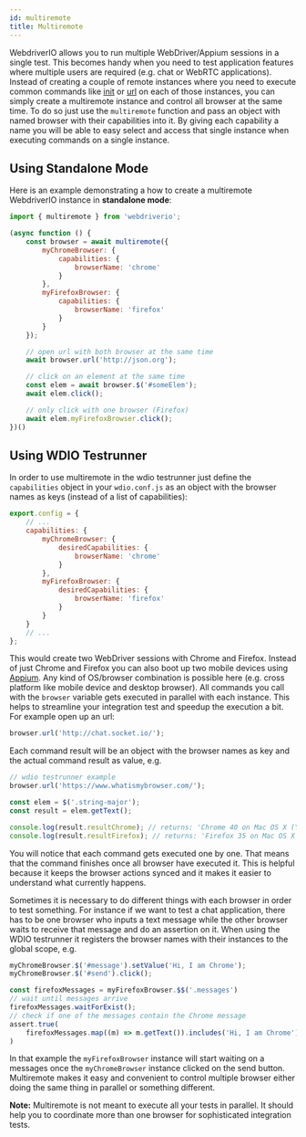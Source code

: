 ```yaml
---
id: multiremote
title: Multiremote
---
```


WebdriverIO allows you to run multiple WebDriver/Appium sessions in a single test. This becomes handy when you need to test application features where multiple users are required (e.g. chat or WebRTC applications). Instead of creating a couple of remote instances where you need to execute common commands like [init](http://webdriver.io/api/protocol/init.html) or [url](http://webdriver.io/api/protocol/url.html) on each of those instances, you can simply create a multiremote instance and control all browser at the same time. To do so just use the `multiremote` function and pass an object with named browser with their capabilities into it. By giving each capability a name you will be able to easy select and access that single instance when executing commands on a single instance.

## Using Standalone Mode

Here is an example demonstrating a how to create a multiremote WebdriverIO instance in __standalone mode__:

```js
import { multiremote } from 'webdriverio';

(async function () {
    const browser = await multiremote({
        myChromeBrowser: {
            capabilities: {
                browserName: 'chrome'
            }
        },
        myFirefoxBrowser: {
            capabilities: {
                browserName: 'firefox'
            }
        }
    });

    // open url with both browser at the same time
    await browser.url('http://json.org');

    // click on an element at the same time
    const elem = await browser.$('#someElem');
    await elem.click();

    // only click with one browser (Firefox)
    await elem.myFirefoxBrowser.click();
})()
```

## Using WDIO Testrunner

In order to use multiremote in the wdio testrunner just define the `capabilities` object in your `wdio.conf.js` as an object with the browser names as keys (instead of a list of capabilities):

```js
export.config = {
    // ...
    capabilities: {
        myChromeBrowser: {
            desiredCapabilities: {
                browserName: 'chrome'
            }
        },
        myFirefoxBrowser: {
            desiredCapabilities: {
                browserName: 'firefox'
            }
        }
    }
    // ...
};
```

This would create two WebDriver sessions with Chrome and Firefox. Instead of just Chrome and Firefox you can also boot up two mobile devices using [Appium](http://appium.io/). Any kind of OS/browser combination is possible here (e.g. cross platform like mobile device and desktop browser). All commands you call with the `browser` variable gets executed in parallel with each instance. This helps to streamline your integration test and speedup the execution a bit. For example open up an url:

```js
browser.url('http://chat.socket.io/');
```

Each command result will be an object with the browser names as key and the actual command result as value, e.g.

```js
// wdio testrunner example
browser.url('https://www.whatismybrowser.com/');

const elem = $('.string-major');
const result = elem.getText();

console.log(result.resultChrome); // returns: 'Chrome 40 on Mac OS X (Yosemite)'
console.log(result.resultFirefox); // returns: 'Firefox 35 on Mac OS X (Yosemite)'
```

You will notice that each command gets executed one by one. That means that the command finishes once all browser have executed it. This is helpful because it keeps the browser actions synced and it makes it easier to understand what currently happens.

Sometimes it is necessary to do different things with each browser in order to test something. For instance if we want to test a chat application, there has to be one browser who inputs a text message while the other browser waits to receive that message and do an assertion on it. When using the WDIO testrunner it registers the browser names with their instances to the global scope, e.g.

```js
myChromeBrowser.$('#message').setValue('Hi, I am Chrome');
myChromeBrowser.$('#send').click();

const firefoxMessages = myFirefoxBrowser.$$('.messages')
// wait until messages arrive
firefoxMessages.waitForExist();
// check if one of the messages contain the Chrome message
assert.true(
    firefoxMessages.map((m) => m.getText()).includes('Hi, I am Chrome')
)
```

In that example the `myFirefoxBrowser` instance will start waiting on a messages once the `myChromeBrowser` instance clicked on the send button. Multiremote makes it easy and convenient to control multiple browser either doing the same thing in parallel or something different.

__Note:__ Multiremote is not meant to execute all your tests in parallel. It should help you to coordinate more than one browser for sophisticated integration tests.
